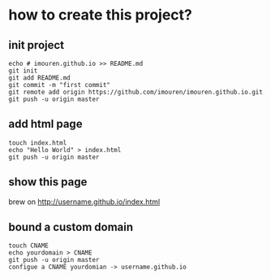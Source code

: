 
# how to create this project?

## init project
```
echo # imouren.github.io >> README.md
git init
git add README.md
git commit -m "first commit"
git remote add origin https://github.com/imouren/imouren.github.io.git
git push -u origin master
```
## add html page
```
touch index.html
echo "Hello World" > index.html
git push -u origin master
```
## show this page

brew on http://username.github.io/index.html

## bound a custom domain

```
touch CNAME
echo yourdomain > CNAME
git push -u origin master
configue a CNAME yourdomian -> username.github.io
```

